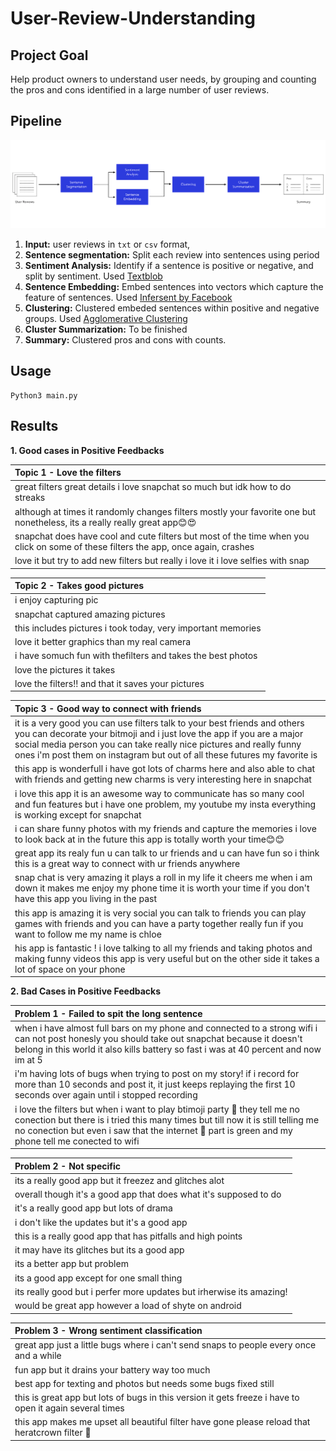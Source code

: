 # User-Review-Understanding



## Project Goal

Help product owners to understand user needs, by grouping and counting the pros and cons identified in a large number of user reviews.



## Pipeline

<img src="./assets/pipeline.png" alt="pipeline" style="zoom:100%;" />

1. **Input:** user reviews in `txt` or `csv` format, 
2. **Sentence segmentation:** Split each review into sentences using period
3. **Sentiment Analysis:** Identify if a sentence is positive or negative, and split by sentiment. Used [Textblob](https://textblob.readthedocs.io/en/dev/) 
4. **Sentence Embedding:** Embed sentences into vectors which capture the feature of sentences. Used [Infersent by Facebook](https://github.com/facebookresearch/InferSent)
5. **Clustering:** Clustered embeded sentences within positive and negative groups. Used [Agglomerative Clustering](https://scikit-learn.org/stable/modules/generated/sklearn.cluster.AgglomerativeClustering.html)
6. **Cluster Summarization:** To be finished
7. **Summary:** Clustered pros and cons with counts.



## Usage

```
Python3 main.py
```

## Results

**1. Good cases in Positive Feedbacks**

| Topic 1 - Love the filters                                   |
| :---------------------------------------------------------------------------------------------------------------------- |
| great filters great details i love snapchat so much but idk how to do streaks |
| although at times it randomly changes filters mostly your favorite one but nonetheless, its a really really great app😊😍 |
| snapchat does have cool and cute filters but most of the time when you click on some of these filters the app, once again, crashes |
| love it but try to add new filters but really i love it i love selfies with snap |

| Topic 2 - Takes good pictures                                |
| :---------------------------------------------------------------------------------------------------------------------- |
| i enjoy capturing pic                                        |
| snapchat captured amazing pictures                           |
| this includes pictures i took today, very important memories |
| love it better graphics than my real camera                  |
| i have somuch fun with thefilters and takes the best photos  |
| love the pictures it takes                                   |
| love the filters!! and that it saves your pictures           |

| Topic 3 - Good way to connect with friends                   |
| :---------------------------------------------------------------------------------------------------------------------- |
| it is a very good you can use filters talk to your best friends and others you can decorate your bitmoji and i just love the app if you are a major social media person you can take really nice pictures and really funny ones i'm post them on instagram but out of all these futures my favorite is |
| this app is wonderfull i have got lots of charms here and also able to chat with friends and getting new charms is very interesting here in snapchat |
| i love this app it is an awesome way to communicate has so many cool and fun features but i have one problem, my youtube my insta everything is working except for snapchat |
| i can share funny photos with my friends and capture the memories i love to look back at in the future this app is totally worth your time😊😊 |
| great app its realy fun u can talk to ur friends and u can have fun so i think this is a great way to connect with ur friends anywhere |
| snap chat is very amazing it plays a roll in my life it cheers me when i am down it makes me enjoy my phone time it is worth your time if you don't have this app you living in the past |
| this app is amazing it is very social you can talk to friends you can play games with friends and you can have a party together really fun if you want to follow me my name is chloe |
| his app is fantastic ! i love talking to all my friends and taking photos and making funny videos this app is very useful but on the other side it takes a lot of space on your phone |

**2. Bad Cases in Positive Feedbacks**

| Problem 1 - Failed to spit the long sentence                 |
| :----------------------------------------------------------- |
| when i have almost full bars on my phone and connected to a strong wifi i can not post honesly you should take out snapchat because it doesn't belong in this world it also kills battery so fast i was at 40 percent and now im at 5 |
| i'm having lots of bugs when trying to post on my story! if i record for more than 10 seconds and post it, it just keeps replaying the first 10 seconds over again until i stopped recording |
| i love the filters but when i want to play btimoji party 🎉 they tell me no conection but there is i tried this many times but till now it is still telling me no conection but even i saw that the internet 📶 part is green and my phone tell me conected to wifi |

| Problem 2 - Not specific                                     |
| :----------------------------------------------------------- |
| its a really good app but it freezez and glitches alot       |
| overall though it's a good app that does what it's supposed to do |
| it's a really good app but lots of drama                     |
| i don't like the updates but it's a good app                 |
| this is a really good app that has pitfalls and high points  |
| it may have its glitches but its a good app                  |
| its a better app but problem                                 |
| its a good app except for one small thing                    |
| its really good but i perfer more updates but irherwise its amazing! |
| would be great app however a load of shyte on android        |

| Problem 3 - Wrong sentiment classification                   |
| :----------------------------------------------------------- |
| great app just a little bugs where i can't send snaps to people every once and a while |
| fun app but it drains your battery way too much              |
| best app for texting and photos but needs some bugs fixed still |
| this is great app but lots of bugs in this version it gets freeze i have to open it again several times |
| this app makes me upset all beautiful filter have gone please reload that heratcrown filter 🙏 |
